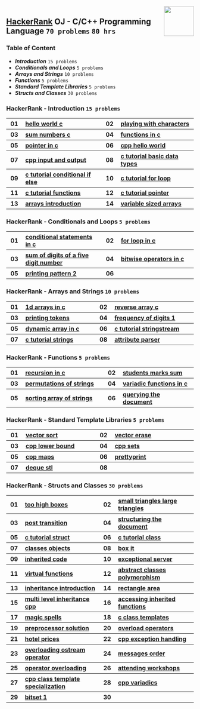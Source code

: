 <img align="right" width="80" src="https://github.com/cs-MohamedAyman/Problem-Solving-Training/blob/master/online-judges-logos/hackerrank.jpg">

## [HackerRank](https://www.hackerrank.com/) OJ - C/C++ Programming Language `70 problems` `80 hrs`

### Table of Content

- ***Introduction***                 `15 problems`
- ***Conditionals and Loops***       `5 problems`
- ***Arrays and Strings***           `10 problems`
- ***Functions***                    `5 problems`
- ***Standard Template Libraries***  `5 problems`
- ***Structs and Classes***          `30 problems`

### HackerRank - Introduction `15 problems`

<table>
    <tbody>
        <tr>
            <th align="center" width="50px">01</th><th align="left" width="550px"><a href="https://www.hackerrank.com/challenges/hello-world-c/problem">hello world c</a></th>
            <th align="center" width="50px">02</th><th align="left" width="550px"><a href="https://www.hackerrank.com/challenges/playing-with-characters/problem">playing with characters</a></th>
        </tr>
        <tr>
            <th align="center" width="50px">03</th><th align="left" width="550px"><a href="https://www.hackerrank.com/challenges/sum-numbers-c/problem">sum numbers c</a></th>
            <th align="center" width="50px">04</th><th align="left" width="550px"><a href="https://www.hackerrank.com/challenges/functions-in-c/problem">functions in c</a></th>
        </tr>
        <tr>
            <th align="center" width="50px">05</th><th align="left" width="550px"><a href="https://www.hackerrank.com/challenges/pointer-in-c/problem">pointer in c</a></th>
            <th align="center" width="50px">06</th><th align="left" width="550px"><a href="https://www.hackerrank.com/challenges/cpp-hello-world/problem">cpp hello world</a></th>
        </tr>
        <tr>
            <th align="center" width="50px">07</th><th align="left" width="550px"><a href="https://www.hackerrank.com/challenges/cpp-input-and-output/problem">cpp input and output</a></th>
            <th align="center" width="50px">08</th><th align="left" width="550px"><a href="https://www.hackerrank.com/challenges/c-tutorial-basic-data-types/problem">c tutorial basic data types</a></th>
        </tr>
        <tr>
            <th align="center" width="50px">09</th><th align="left" width="550px"><a href="https://www.hackerrank.com/challenges/c-tutorial-conditional-if-else/problem">c tutorial conditional if else</a></th>
            <th align="center" width="50px">10</th><th align="left" width="550px"><a href="https://www.hackerrank.com/challenges/c-tutorial-for-loop/problem">c tutorial for loop</a></th>
        </tr>
        <tr>
            <th align="center" width="50px">11</th><th align="left" width="550px"><a href="https://www.hackerrank.com/challenges/c-tutorial-functions/problem">c tutorial functions</a></th>
            <th align="center" width="50px">12</th><th align="left" width="550px"><a href="https://www.hackerrank.com/challenges/c-tutorial-pointer/problem">c tutorial pointer</a></th>
        </tr>
        <tr>
            <th align="center" width="50px">13</th><th align="left" width="550px"><a href="https://www.hackerrank.com/challenges/arrays-introduction/problem">arrays introduction</a></th>
            <th align="center" width="50px">14</th><th align="left" width="550px"><a href="https://www.hackerrank.com/challenges/variable-sized-arrays/problem">variable sized arrays</a></th>
        </tr>
    </tbody>
</table>

### HackerRank - Conditionals and Loops `5 problems`

<table>
    <tbody>
        <tr>
            <th align="center" width="50px">01</th><th align="left" width="550px"><a href="https://www.hackerrank.com/challenges/conditional-statements-in-c/problem">conditional statements in c</a></th>
            <th align="center" width="50px">02</th><th align="left" width="550px"><a href="https://www.hackerrank.com/challenges/for-loop-in-c/problem">for loop in c</a></th>
        </tr>
        <tr>
            <th align="center" width="50px">03</th><th align="left" width="550px"><a href="https://www.hackerrank.com/challenges/sum-of-digits-of-a-five-digit-number/problem">sum of digits of a five digit number</a></th>
            <th align="center" width="50px">04</th><th align="left" width="550px"><a href="https://www.hackerrank.com/challenges/bitwise-operators-in-c/problem">bitwise operators in c</a></th>
        </tr>
        <tr>
            <th align="center" width="50px">05</th><th align="left" width="550px"><a href="https://www.hackerrank.com/challenges/printing-pattern-2/problem">printing pattern 2</a></th>
            <th align="center" width="50px">06</th><th align="left" width="550px"><a href=""></a></th>
        </tr>
    </tbody>
</table>

### HackerRank - Arrays and Strings `10 problems`

<table>
    <tbody>
        <tr>
            <th align="center" width="50px">01</th><th align="left" width="550px"><a href="https://www.hackerrank.com/challenges/1d-arrays-in-c/problem">1d arrays in c</a></th>
            <th align="center" width="50px">02</th><th align="left" width="550px"><a href="https://www.hackerrank.com/challenges/reverse-array-c/problem">reverse array c</a></th>
        </tr>
        <tr>
            <th align="center" width="50px">03</th><th align="left" width="550px"><a href="https://www.hackerrank.com/challenges/printing-tokens-/problem">printing tokens </a></th>
            <th align="center" width="50px">04</th><th align="left" width="550px"><a href="https://www.hackerrank.com/challenges/frequency-of-digits-1/problem">frequency of digits 1</a></th>
        </tr>
        <tr>
            <th align="center" width="50px">05</th><th align="left" width="550px"><a href="https://www.hackerrank.com/challenges/dynamic-array-in-c/problem">dynamic array in c</a></th>
            <th align="center" width="50px">06</th><th align="left" width="550px"><a href="https://www.hackerrank.com/challenges/c-tutorial-stringstream/problem">c tutorial stringstream</a></th>
        </tr>
        <tr>
            <th align="center" width="50px">07</th><th align="left" width="550px"><a href="https://www.hackerrank.com/challenges/c-tutorial-strings/problem">c tutorial strings</a></th>
            <th align="center" width="50px">08</th><th align="left" width="550px"><a href="https://www.hackerrank.com/challenges/attribute-parser/problem">attribute parser</a></th>
        </tr>
    </tbody>
</table>

### HackerRank - Functions `5 problems`

<table>
    <tbody>
        <tr>
            <th align="center" width="50px">01</th><th align="left" width="550px"><a href="https://www.hackerrank.com/challenges/recursion-in-c/problem">recursion in c</a></th>
            <th align="center" width="50px">02</th><th align="left" width="550px"><a href="https://www.hackerrank.com/challenges/students-marks-sum/problem">students marks sum</a></th>
        </tr>
        <tr>
            <th align="center" width="50px">03</th><th align="left" width="550px"><a href="https://www.hackerrank.com/challenges/permutations-of-strings/problem">permutations of strings</a></th>
            <th align="center" width="50px">04</th><th align="left" width="550px"><a href="https://www.hackerrank.com/challenges/variadic-functions-in-c/problem">variadic functions in c</a></th>
        </tr>
        <tr>
            <th align="center" width="50px">05</th><th align="left" width="550px"><a href="https://www.hackerrank.com/challenges/sorting-array-of-strings/problem">sorting array of strings</a></th>
            <th align="center" width="50px">06</th><th align="left" width="550px"><a href="https://www.hackerrank.com/challenges/querying-the-document/problem">querying the document</a></th>
        </tr>
    </tbody>
</table>

### HackerRank - Standard Template Libraries `5 problems`

<table>
    <tbody>
        <tr>
            <th align="center" width="50px">01</th><th align="left" width="550px"><a href="https://www.hackerrank.com/challenges/vector-sort/problem">vector sort</a></th>
            <th align="center" width="50px">02</th><th align="left" width="550px"><a href="https://www.hackerrank.com/challenges/vector-erase/problem">vector erase</a></th>
        </tr>
        <tr>
            <th align="center" width="50px">03</th><th align="left" width="550px"><a href="https://www.hackerrank.com/challenges/cpp-lower-bound/problem">cpp lower bound</a></th>
            <th align="center" width="50px">04</th><th align="left" width="550px"><a href="https://www.hackerrank.com/challenges/cpp-sets/problem">cpp sets</a></th>
        </tr>
        <tr>
            <th align="center" width="50px">05</th><th align="left" width="550px"><a href="https://www.hackerrank.com/challenges/cpp-maps/problem">cpp maps</a></th>
            <th align="center" width="50px">06</th><th align="left" width="550px"><a href="https://www.hackerrank.com/challenges/prettyprint/problem">prettyprint</a></th>
        </tr>
        <tr>
            <th align="center" width="50px">07</th><th align="left" width="550px"><a href="https://www.hackerrank.com/challenges/deque-stl/problem">deque stl</a></th>
            <th align="center" width="50px">08</th><th align="left" width="550px"><a href=""></a></th>
        </tr>
    </tbody>
</table>

### HackerRank - Structs and Classes `30 problems`

<table>
    <tbody>
        <tr>
            <th align="center" width="50px">01</th><th align="left" width="550px"><a href="https://www.hackerrank.com/challenges/too-high-boxes/problem">too high boxes</a></th>
            <th align="center" width="50px">02</th><th align="left" width="550px"><a href="https://www.hackerrank.com/challenges/small-triangles-large-triangles/problem">small triangles large triangles</a></th>
        </tr>
        <tr>
            <th align="center" width="50px">03</th><th align="left" width="550px"><a href="https://www.hackerrank.com/challenges/post-transition/problem">post transition</a></th>
            <th align="center" width="50px">04</th><th align="left" width="550px"><a href="https://www.hackerrank.com/challenges/structuring-the-document/problem">structuring the document</a></th>
        </tr>
        <tr>
            <th align="center" width="50px">05</th><th align="left" width="550px"><a href="https://www.hackerrank.com/challenges/c-tutorial-struct/problem">c tutorial struct</a></th>
            <th align="center" width="50px">06</th><th align="left" width="550px"><a href="https://www.hackerrank.com/challenges/c-tutorial-class/problem">c tutorial class</a></th>
        </tr>
        <tr>
            <th align="center" width="50px">07</th><th align="left" width="550px"><a href="https://www.hackerrank.com/challenges/classes-objects/problem">classes objects</a></th>
            <th align="center" width="50px">08</th><th align="left" width="550px"><a href="https://www.hackerrank.com/challenges/box-it/problem">box it</a></th>
        </tr>
        <tr>
            <th align="center" width="50px">09</th><th align="left" width="550px"><a href="https://www.hackerrank.com/challenges/inherited-code/problem">inherited code</a></th>
            <th align="center" width="50px">10</th><th align="left" width="550px"><a href="https://www.hackerrank.com/challenges/exceptional-server/problem">exceptional server</a></th>
        </tr>
        <tr>
            <th align="center" width="50px">11</th><th align="left" width="550px"><a href="https://www.hackerrank.com/challenges/virtual-functions/problem">virtual functions</a></th>
            <th align="center" width="50px">12</th><th align="left" width="550px"><a href="https://www.hackerrank.com/challenges/abstract-classes-polymorphism/problem">abstract classes polymorphism</a></th>
        </tr>
        <tr>
            <th align="center" width="50px">13</th><th align="left" width="550px"><a href="https://www.hackerrank.com/challenges/inheritance-introduction/problem">inheritance introduction</a></th>
            <th align="center" width="50px">14</th><th align="left" width="550px"><a href="https://www.hackerrank.com/challenges/rectangle-area/problem">rectangle area</a></th>
        </tr>
        <tr>
            <th align="center" width="50px">15</th><th align="left" width="550px"><a href="https://www.hackerrank.com/challenges/multi-level-inheritance-cpp/problem">multi level inheritance cpp</a></th>
            <th align="center" width="50px">16</th><th align="left" width="550px"><a href="https://www.hackerrank.com/challenges/accessing-inherited-functions/problem">accessing inherited functions</a></th>
        </tr>
        <tr>
            <th align="center" width="50px">17</th><th align="left" width="550px"><a href="https://www.hackerrank.com/challenges/magic-spells/problem">magic spells</a></th>
            <th align="center" width="50px">18</th><th align="left" width="550px"><a href="https://www.hackerrank.com/challenges/c-class-templates/problem">c class templates</a></th>
        </tr>
        <tr>
            <th align="center" width="50px">19</th><th align="left" width="550px"><a href="https://www.hackerrank.com/challenges/preprocessor-solution/problem">preprocessor solution</a></th>
            <th align="center" width="50px">20</th><th align="left" width="550px"><a href="https://www.hackerrank.com/challenges/overload-operators/problem">overload operators</a></th>
        </tr>
        <tr>
            <th align="center" width="50px">21</th><th align="left" width="550px"><a href="https://www.hackerrank.com/challenges/hotel-prices/problem">hotel prices</a></th>
            <th align="center" width="50px">22</th><th align="left" width="550px"><a href="https://www.hackerrank.com/challenges/cpp-exception-handling/problem">cpp exception handling</a></th>
        </tr>
        <tr>
            <th align="center" width="50px">23</th><th align="left" width="550px"><a href="https://www.hackerrank.com/challenges/overloading-ostream-operator/problem">overloading ostream operator</a></th>
            <th align="center" width="50px">24</th><th align="left" width="550px"><a href="https://www.hackerrank.com/challenges/messages-order/problem">messages order</a></th>
        </tr>
        <tr>
            <th align="center" width="50px">25</th><th align="left" width="550px"><a href="https://www.hackerrank.com/challenges/operator-overloading/problem">operator overloading</a></th>
            <th align="center" width="50px">26</th><th align="left" width="550px"><a href="https://www.hackerrank.com/challenges/attending-workshops/problem">attending workshops</a></th>
        </tr>
        <tr>
            <th align="center" width="50px">27</th><th align="left" width="550px"><a href="https://www.hackerrank.com/challenges/cpp-class-template-specialization/problem">cpp class template specialization</a></th>
            <th align="center" width="50px">28</th><th align="left" width="550px"><a href="https://www.hackerrank.com/challenges/cpp-variadics/problem">cpp variadics</a></th>
        </tr>
        <tr>
            <th align="center" width="50px">29</th><th align="left" width="550px"><a href="https://www.hackerrank.com/challenges/bitset-1/problem">bitset 1</a></th>
            <th align="center" width="50px">30</th><th align="left" width="550px"><a href=""></a></th>
        </tr>
    </tbody>
</table>

